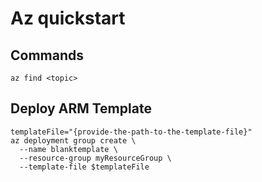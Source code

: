 # Az quickstart

## Commands
```
az find <topic>
```

## Deploy ARM Template
```
templateFile="{provide-the-path-to-the-template-file}"
az deployment group create \
  --name blanktemplate \
  --resource-group myResourceGroup \
  --template-file $templateFile
```
